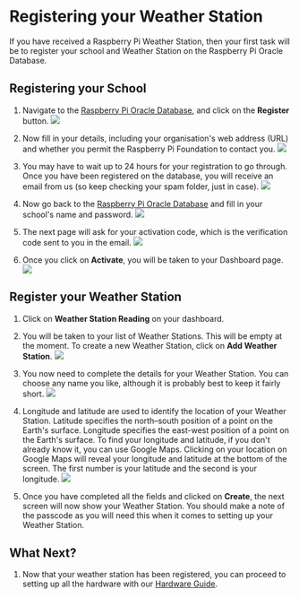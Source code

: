 # Registering your Weather Station

If you have received a Raspberry Pi Weather Station, then your first task will be to register your school and Weather Station on the Raspberry Pi Oracle Database.

## Registering your School

1. Navigate to the [Raspberry Pi Oracle Database](https://apex.oracle.com/pls/apex/f?p=81290:LOGIN_DESKTOP:0:::::&tz=1:00), and click on the **Register** button.
   ![](images/register01.png)

1. Now fill in your details, including your organisation's web address (URL) and whether you permit the Raspberry Pi Foundation to contact you.
   ![](images/register03.png)

1. You may have to wait up to 24 hours for your registration to go through. Once you have been registered on the database, you will receive an email from us (so keep checking your spam folder, just in case).
   ![](images/register04.png)

1. Now go back to the [Raspberry Pi Oracle Database](https://apex.oracle.com/pls/apex/f?p=81290:LOGIN_DESKTOP:0:::::&tz=1:00) and fill in your school's name and password.
   ![](images/register05.png)

1. The next page will ask for your activation code, which is the verification code sent to you in the email.
   ![](images/register06.png)

1. Once you click on **Activate**, you will be taken to your Dashboard page.
   ![](images/register07.png)

## Register your Weather Station

1. Click on **Weather Station Reading** on your dashboard.

1. You will be taken to your list of Weather Stations. This will be empty at the moment. To create a new Weather Station, click on **Add Weather Station**.
   ![](images/register08.png)

1. You now need to complete the details for your Weather Station. You can choose any name you like, although it is probably best to keep it fairly short.
   ![](images/register10.png)

1. Longitude and latitude are used to identify the location of your Weather Station. Latitude specifies the north–south position of a point on the Earth's surface. Longitude specifies the east-west position of a point on the Earth's surface. To find your longitude and latitude, if you don't already know it, you can use Google Maps. Clicking on your location on Google Maps will reveal your longitude and latitude at the bottom of the screen. The first number is your latitude and the second is your longitude.
   ![](images/register13.png)

1. Once you have completed all the fields and clicked on **Create**, the next screen will now show your Weather Station. You should make a note of the passcode as you will need this when it comes to setting up your Weather Station.

## What Next?

1. Now that your weather station has been registered, you can proceed to setting up all the hardware with our [Hardware Guide](build.md).
